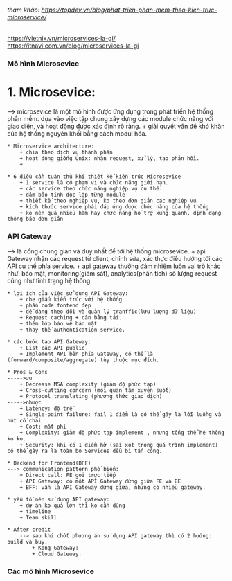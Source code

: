 ###### tham khảo: https://topdev.vn/blog/phat-trien-phan-mem-theo-kien-truc-microservice/
https://vietnix.vn/microservices-la-gi/
https://itnavi.com.vn/blog/microservices-la-gi

### Mô hình Microsevice

# 1. Microsevice:
--> microsevice là một mô hình được ứng dụng trong  phát triển hệ thống phần mềm. dựa vào việc tập chung xây dựng các module chức năng với giao diện, và hoạt động được xác định rõ ràng.
    + giải quyết vấn đề khó khăn của hệ thống nguyên khối bằng cách modul hóa.
    
    * Microservice architecture:
        + chia theo dịch vụ thành phần
        + hoạt động giống Unix: nhận request, xử lý, tạo phản hồi.
        + 

    * 6 điều cần tuân thủ khi thiết kế kiến trúc Microsevice
        + 1 service là có phạm vi và chức năng giới hạn.
        + các service theo chức năng nghiệp vụ cụ thể.
        + đảm bảo tính độc lập từng module
        + thiết kế theo nghiệp vụ, ko theo đơn giản các nghiệp vụ
        + kích thước service phải đáp ứng được chức năng của hệ thống
        + ko nên quá nhiều hàm hay chức năng hỗ trợ xung quanh, định dạng thông báo đơn giản

### API Gateway
--> là cổng chung gian và duy nhất để tới hệ thống microsevice. 
    + api Gateway nhận các request từ client, chỉnh sửa, xác thực điều hướng tới các API cụ thể phía service.
    + api gateway thường đảm nhiệm luôn vai trò khác như: bảo mật, monitoring(giám sát), analytics(phân tích) số lượng request cũng như tình trạng hệ thống.
    
    * lợi ích của việc sử dụng API Gateway:
        + che giấu kiến trúc với hệ thống
        + phần code fontend đẹp
        + dễ dàng theo dõi và quản lý tranffic(lưu lượng dữ liệu)
        + Request caching + cân bằng tải.
        + thêm lớp bảo vệ bảo mật
        + thay thế authentication service.

    * các bước tạo API Gateway:
        + List các API public
        + Implement API bên phía Gateway, có thể là (forward/composite/aggregate) tùy thuộc mục đích.
    
    * Pros & Cons
    ----->ưu
        + Decrease MSA complexity (giảm độ phức tạp)
        + Cross-cutting concern (mối quan tâm xuyên suốt)
        + Protocol translating (phương thức giao dịch)
    ----->nhược
        + Latency: độ trễ
        + Single-point failure: fail 1 điểm là có thể gây là lỗi luồng và nút cổ chai
        + Cost: mất phí
        + Complexity: giảm độ phức tạp implement , nhưng tổng thể hệ thống ko ko.
        + Security: khi có 1 điểm hở (sai xót trong quá trình implement) có thể gây ra là toàn bộ Services đều bị tấn công.

    * Backend for Frontend(BFF)
    ---> communication pattern phổ biến:
        + Direct call: FE gọi trực tiếp
        + API Gateway: có một API Gateway đứng giữa FE và BE
        + BFF: vẫn là API Gateway đứng giữa, nhưng có nhiều gateway.

    * yếu tố nên sử dụng API gateway: 
        + dự án ko quá lớn thì ko cần dùng
        + timeline
        + Team skill

    * After credit
        --> sau khi chốt phương án sử dụng API gateway thì có 2 hướng: build và buy.
            + Kong Gateway: 
            + Cloud Gateway:
### Các mô hình Microsevice